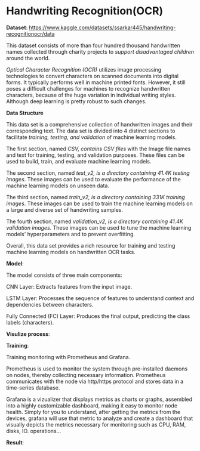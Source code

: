 # Handwriting Recognition(OCR)

**Dataset**: https://www.kaggle.com/datasets/ssarkar445/handwriting-recognitionocr/data

This dataset consists of more than four hundred thousand handwritten names collected through charity projects to *support disadvantaged children* around the world.

*Optical Character Recognition (OCR)* utilizes image processing technologies to convert characters on scanned documents into digital forms. It typically performs well in machine printed fonts. However, it still poses a difficult challenges for machines to recognize handwritten characters, because of the huge variation in individual writing styles. Although deep learning is pretty robust to such changes.

**Data Structure**

This data set is a comprehensive collection of handwritten images and their corresponding text. The data set is divided into 4 distinct sections to facilitate *training, testing, and validation* of machine learning models.

The first section, named *CSV, contains CSV files* with the Image file names and text for training, testing, and validation purposes. These files can be used to build, train, and evaluate machine learning models.

The second section, named *test_v2, is a directory containing 41.4K testing images*. These images can be used to evaluate the performance of the machine learning models on unseen data.

The third section, named *train_v2, is a directory containing 331K training images*. These images can be used to train the machine learning models on a large and diverse set of handwriting samples.

The fourth section, named *validation_v2, is a directory containing 41.4K validation images*. These images can be used to tune the machine learning models' hyperparameters and to prevent overfitting.

Overall, this data set provides a rich resource for training and testing machine learning models on handwritten OCR tasks.

**Model**:

The model consists of three main components:

CNN Layer: Extracts features from the input image.

LSTM Layer: Processes the sequence of features to understand context and dependencies between characters.

Fully Connected (FC) Layer: Produces the final output, predicting the class labels (characters).

**Visulize process**:


**Training**:

Training monitoring with Prometheus and Grafana.

Prometheus is used to monitor the system through pre-installed daemons on nodes, thereby collecting necessary information. Prometheus communicates with the node via http/https protocol and stores data in a time-series database.

Grafana is a vizualizer that displays metrics as charts or graphs, assembled into a highly customizable dashboard, making it easy to monitor node health. Simply for you to understand, after getting the metrics from the devices, grafana will use that metric to analyze and create a dashboard that visually depicts the metrics necessary for monitoring such as CPU, RAM, disks, IO. operations...

**Result**:

